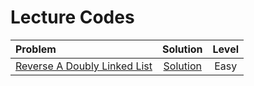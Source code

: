 # Lecture Codes

|  **Problem**  |  **Solution**  |  **Level**  |
|:--------------|:--------------:|:-----------:|
|  [Reverse A Doubly Linked List](https://www.codingninjas.com/studio/problems/reverse-a-doubly-linked-list_1116098)  |  [Solution]()  |  Easy  |